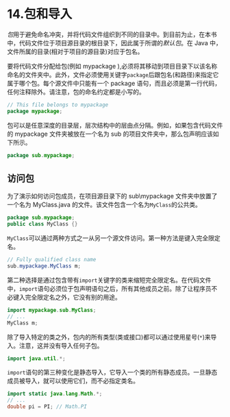 # 14.包和导入

*包*用于避免命名冲突，并将代码文件组织到不同的目录中。到目前为止，在本书中，代码文件位于项目源目录的根目录下，因此属于所谓的*默认包*。在 Java 中，文件所属的目录(相对于项目的源目录)对应于包名。

要将代码文件分配给包(例如 mypackage ),必须将其移动到项目目录下以该名称命名的文件夹中。此外，文件必须使用关键字`package`后跟包名(和路径)来指定它属于哪个包。每个源文件中只能有一个 package 语句，而且必须是第一行代码，任何注释除外。请注意，包的命名约定都是小写的。

```java
// This file belongs to mypackage
package mypackage;

```

包可以是任意深度的目录层，层次结构中的层由点分隔。例如，如果包含代码文件的 mypackage 文件夹被放在一个名为 sub 的项目文件夹中，那么包声明应该如下所示。

```java
package sub.mypackage;

```

## 访问包

为了演示如何访问包成员，在项目源目录下的 sub\mypackage 文件夹中放置了一个名为 MyClass.java 的文件。该文件包含一个名为`MyClass`的公共类。

```java
package sub.mypackage;
public class MyClass {}

```

`MyClass`可以通过两种方式之一从另一个源文件访问。第一种方法是键入完全限定名。

```java
// Fully qualified class name
sub.mypackage.MyClass m;

```

第二种选择是通过包含带有`import`关键字的类来缩短完全限定名。在代码文件中，`import`语句必须位于包声明语句之后，所有其他成员之前。除了让程序员不必键入完全限定名之外，它没有别的用途。

```java
import mypackage.sub.MyClass;
// ...
MyClass m;

```

除了导入特定的类之外，包内的所有类型(类或接口)都可以通过使用星号(`*`)来导入。注意，这并没有导入任何子包。

```java
import java.util.*;

```

`import`语句的第三种变化是静态导入，它导入一个类的所有静态成员。一旦静态成员被导入，就可以使用它们，而不必指定类名。

```java
import static java.lang.Math.*;
// ...
double pi = PI; // Math.PI

```